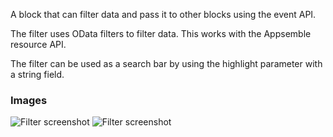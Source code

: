 A block that can filter data and pass it to other blocks using the event API.

The filter uses OData filters to filter data. This works with the Appsemble resource API.

The filter can be used as a search bar by using the highlight parameter with a string field.

### Images

![Filter screenshot](https://gitlab.com/appsemble/appsemble/-/raw/0.34.15/config/assets/filter.png)
![Filter screenshot](https://gitlab.com/appsemble/appsemble/-/raw/0.34.15/config/assets/filter-search-bar.png)
